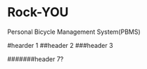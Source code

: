 # Rock-YOU
Personal Bicycle Management System(PBMS)


#hearder 1
##header 2
###header 3


#######header 7?
